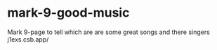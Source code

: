 # mark-9-good-music
Mark 9-page to tell which are are some great songs and there singers
j1exs.csb.app/

